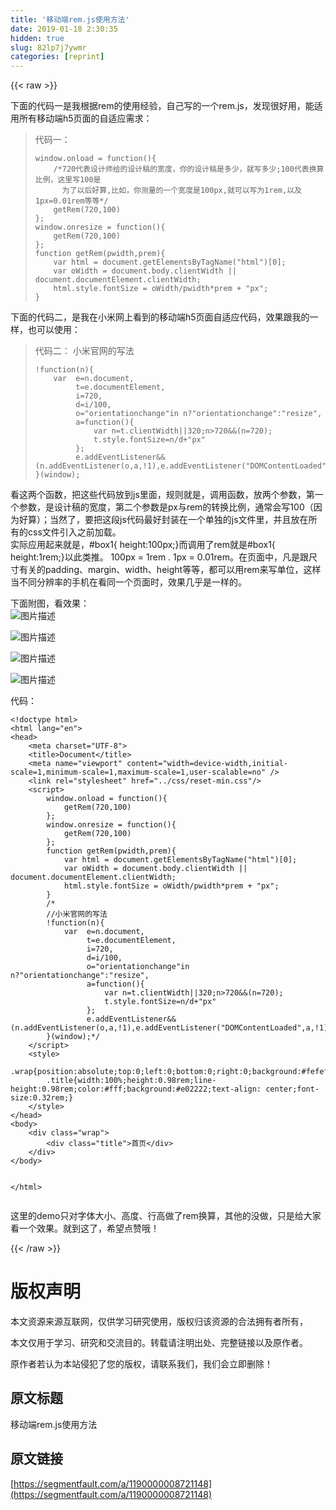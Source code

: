 ```yaml
---
title: '移动端rem.js使用方法' 
date: 2019-01-18 2:30:35
hidden: true
slug: 82lp7j7ywmr
categories: [reprint]
---
```


{{< raw >}}

                    
<p>下面的代码一是我根据rem的使用经验，自己写的一个rem.js，发现很好用，能适用所有移动端h5页面的自适应需求：</p>
<blockquote>
<p>代码一：</p>
<div class="widget-codetool" style="display:none;">
      <div class="widget-codetool--inner">
      <span class="selectCode code-tool" data-toggle="tooltip" data-placement="top" title="" data-original-title="全选"></span>
      <span type="button" class="copyCode code-tool" data-toggle="tooltip" data-placement="top" data-clipboard-text="window.onload = function(){
    /*720代表设计师给的设计稿的宽度，你的设计稿是多少，就写多少;100代表换算比例，这里写100是
      为了以后好算,比如，你测量的一个宽度是100px,就可以写为1rem,以及1px=0.01rem等等*/
    getRem(720,100)
};
window.onresize = function(){
    getRem(720,100)
};
function getRem(pwidth,prem){
    var html = document.getElementsByTagName(&quot;html&quot;)[0];
    var oWidth = document.body.clientWidth || document.documentElement.clientWidth;
    html.style.fontSize = oWidth/pwidth*prem + &quot;px&quot;;
}" title="" data-original-title="复制"></span>
      <span type="button" class="saveToNote code-tool" data-toggle="tooltip" data-placement="top" title="" data-original-title="放进笔记"></span>
      </div>
      </div><pre class="hljs javascript"><code><span class="hljs-built_in">window</span>.onload = <span class="hljs-function"><span class="hljs-keyword">function</span>(<span class="hljs-params"></span>)</span>{
    <span class="hljs-comment">/*720代表设计师给的设计稿的宽度，你的设计稿是多少，就写多少;100代表换算比例，这里写100是
      为了以后好算,比如，你测量的一个宽度是100px,就可以写为1rem,以及1px=0.01rem等等*/</span>
    getRem(<span class="hljs-number">720</span>,<span class="hljs-number">100</span>)
};
<span class="hljs-built_in">window</span>.onresize = <span class="hljs-function"><span class="hljs-keyword">function</span>(<span class="hljs-params"></span>)</span>{
    getRem(<span class="hljs-number">720</span>,<span class="hljs-number">100</span>)
};
<span class="hljs-function"><span class="hljs-keyword">function</span> <span class="hljs-title">getRem</span>(<span class="hljs-params">pwidth,prem</span>)</span>{
    <span class="hljs-keyword">var</span> html = <span class="hljs-built_in">document</span>.getElementsByTagName(<span class="hljs-string">"html"</span>)[<span class="hljs-number">0</span>];
    <span class="hljs-keyword">var</span> oWidth = <span class="hljs-built_in">document</span>.body.clientWidth || <span class="hljs-built_in">document</span>.documentElement.clientWidth;
    html.style.fontSize = oWidth/pwidth*prem + <span class="hljs-string">"px"</span>;
}</code></pre>
</blockquote>
<p>下面的代码二，是我在小米网上看到的移动端h5页面自适应代码，效果跟我的一样，也可以使用：</p>
<blockquote>
<p>代码二： 小米官网的写法</p>
<div class="widget-codetool" style="display:none;">
      <div class="widget-codetool--inner">
      <span class="selectCode code-tool" data-toggle="tooltip" data-placement="top" title="" data-original-title="全选"></span>
      <span type="button" class="copyCode code-tool" data-toggle="tooltip" data-placement="top" data-clipboard-text="!function(n){
    var  e=n.document,
         t=e.documentElement,
         i=720,
         d=i/100,
         o=&quot;orientationchange&quot;in n?&quot;orientationchange&quot;:&quot;resize&quot;,
         a=function(){
             var n=t.clientWidth||320;n>720&amp;&amp;(n=720);
             t.style.fontSize=n/d+&quot;px&quot;
         };
         e.addEventListener&amp;&amp;(n.addEventListener(o,a,!1),e.addEventListener(&quot;DOMContentLoaded&quot;,a,!1))
}(window);" title="" data-original-title="复制"></span>
      <span type="button" class="saveToNote code-tool" data-toggle="tooltip" data-placement="top" title="" data-original-title="放进笔记"></span>
      </div>
      </div><pre class="hljs javascript"><code>!<span class="hljs-function"><span class="hljs-keyword">function</span>(<span class="hljs-params">n</span>)</span>{
    <span class="hljs-keyword">var</span>  e=n.document,
         t=e.documentElement,
         i=<span class="hljs-number">720</span>,
         d=i/<span class="hljs-number">100</span>,
         o=<span class="hljs-string">"orientationchange"</span><span class="hljs-keyword">in</span> n?<span class="hljs-string">"orientationchange"</span>:<span class="hljs-string">"resize"</span>,
         a=<span class="hljs-function"><span class="hljs-keyword">function</span>(<span class="hljs-params"></span>)</span>{
             <span class="hljs-keyword">var</span> n=t.clientWidth||<span class="hljs-number">320</span>;n&gt;<span class="hljs-number">720</span>&amp;&amp;(n=<span class="hljs-number">720</span>);
             t.style.fontSize=n/d+<span class="hljs-string">"px"</span>
         };
         e.addEventListener&amp;&amp;(n.addEventListener(o,a,!<span class="hljs-number">1</span>),e.addEventListener(<span class="hljs-string">"DOMContentLoaded"</span>,a,!<span class="hljs-number">1</span>))
}(<span class="hljs-built_in">window</span>);</code></pre>
</blockquote>
<p>看这两个函数，把这些代码放到js里面，规则就是，调用函数，放两个参数，第一个参数，是设计稿的宽度，第二个参数是px与rem的转换比例，通常会写100（因为好算）；当然了，要把这段js代码最好封装在一个单独的js文件里，并且放在所有的css文件引入之前加载。<br>实际应用起来就是，#box1{ height:100px;}而调用了rem就是#box1{ height:1rem;}以此类推。 100px = 1rem . 1px = 0.01rem。在页面中，凡是跟尺寸有关的padding、margin、width、height等等，都可以用rem来写单位，这样当不同分辨率的手机在看同一个页面时，效果几乎是一样的。</p>
<p>下面附图，看效果：<br><span class="img-wrap"><img data-src="/img/bVKKUE?w=758&amp;h=642" src="https://static.alili.tech/img/bVKKUE?w=758&amp;h=642" alt="图片描述" title="图片描述" style="cursor: pointer; display: inline;"></span></p>
<p><span class="img-wrap"><img data-src="/img/bVKKUW?w=770&amp;h=752" src="https://static.alili.tech/img/bVKKUW?w=770&amp;h=752" alt="图片描述" title="图片描述" style="cursor: pointer; display: inline;"></span></p>
<p><span class="img-wrap"><img data-src="/img/bVKKU3?w=774&amp;h=813" src="https://static.alili.tech/img/bVKKU3?w=774&amp;h=813" alt="图片描述" title="图片描述" style="cursor: pointer; display: inline;"></span></p>
<p><span class="img-wrap"><img data-src="/img/bVKKU9?w=732&amp;h=717" src="https://static.alili.tech/img/bVKKU9?w=732&amp;h=717" alt="图片描述" title="图片描述" style="cursor: pointer; display: inline;"></span></p>
<p>代码：</p>
<div class="widget-codetool" style="display:none;">
      <div class="widget-codetool--inner">
      <span class="selectCode code-tool" data-toggle="tooltip" data-placement="top" title="" data-original-title="全选"></span>
      <span type="button" class="copyCode code-tool" data-toggle="tooltip" data-placement="top" data-clipboard-text="<!doctype html>
<html lang=&quot;en&quot;>
<head>
    <meta charset=&quot;UTF-8&quot;>
    <title>Document</title>
    <meta name=&quot;viewport&quot; content=&quot;width=device-width,initial-scale=1,minimum-scale=1,maximum-scale=1,user-scalable=no&quot; />
    <link rel=&quot;stylesheet&quot; href=&quot;../css/reset-min.css&quot;/>
    <script>
        window.onload = function(){
            getRem(720,100)
        };
        window.onresize = function(){
            getRem(720,100)
        };
        function getRem(pwidth,prem){
            var html = document.getElementsByTagName(&quot;html&quot;)[0];
            var oWidth = document.body.clientWidth || document.documentElement.clientWidth;
            html.style.fontSize = oWidth/pwidth*prem + &quot;px&quot;;
        }
        /*
        //小米官网的写法
        !function(n){
            var  e=n.document,
                 t=e.documentElement,
                 i=720,
                 d=i/100,
                 o=&quot;orientationchange&quot;in n?&quot;orientationchange&quot;:&quot;resize&quot;,
                 a=function(){
                     var n=t.clientWidth||320;n>720&amp;&amp;(n=720);
                     t.style.fontSize=n/d+&quot;px&quot;
                 };
                 e.addEventListener&amp;&amp;(n.addEventListener(o,a,!1),e.addEventListener(&quot;DOMContentLoaded&quot;,a,!1))
        }(window);*/
    </script>
    <style>
        .wrap{position:absolute;top:0;left:0;bottom:0;right:0;background:#fefefe;}
        .title{width:100%;height:0.98rem;line-height:0.98rem;color:#fff;background:#e02222;text-align: center;font-size:0.32rem;}
    </style>
</head>
<body>
    <div class=&quot;wrap&quot;>
        <div class=&quot;title&quot;>首页</div>
    </div>
</body>

</html>
" title="" data-original-title="复制"></span>
      <span type="button" class="saveToNote code-tool" data-toggle="tooltip" data-placement="top" title="" data-original-title="放进笔记"></span>
      </div>
      </div><pre class="hljs xml"><code><span class="hljs-meta">&lt;!doctype html&gt;</span>
<span class="hljs-tag">&lt;<span class="hljs-name">html</span> <span class="hljs-attr">lang</span>=<span class="hljs-string">"en"</span>&gt;</span>
<span class="hljs-tag">&lt;<span class="hljs-name">head</span>&gt;</span>
    <span class="hljs-tag">&lt;<span class="hljs-name">meta</span> <span class="hljs-attr">charset</span>=<span class="hljs-string">"UTF-8"</span>&gt;</span>
    <span class="hljs-tag">&lt;<span class="hljs-name">title</span>&gt;</span>Document<span class="hljs-tag">&lt;/<span class="hljs-name">title</span>&gt;</span>
    <span class="hljs-tag">&lt;<span class="hljs-name">meta</span> <span class="hljs-attr">name</span>=<span class="hljs-string">"viewport"</span> <span class="hljs-attr">content</span>=<span class="hljs-string">"width=device-width,initial-scale=1,minimum-scale=1,maximum-scale=1,user-scalable=no"</span> /&gt;</span>
    <span class="hljs-tag">&lt;<span class="hljs-name">link</span> <span class="hljs-attr">rel</span>=<span class="hljs-string">"stylesheet"</span> <span class="hljs-attr">href</span>=<span class="hljs-string">"../css/reset-min.css"</span>/&gt;</span>
    <span class="hljs-tag">&lt;<span class="hljs-name">script</span>&gt;</span><span class="javascript">
        <span class="hljs-built_in">window</span>.onload = <span class="hljs-function"><span class="hljs-keyword">function</span>(<span class="hljs-params"></span>)</span>{
            getRem(<span class="hljs-number">720</span>,<span class="hljs-number">100</span>)
        };
        <span class="hljs-built_in">window</span>.onresize = <span class="hljs-function"><span class="hljs-keyword">function</span>(<span class="hljs-params"></span>)</span>{
            getRem(<span class="hljs-number">720</span>,<span class="hljs-number">100</span>)
        };
        <span class="hljs-function"><span class="hljs-keyword">function</span> <span class="hljs-title">getRem</span>(<span class="hljs-params">pwidth,prem</span>)</span>{
            <span class="hljs-keyword">var</span> html = <span class="hljs-built_in">document</span>.getElementsByTagName(<span class="hljs-string">"html"</span>)[<span class="hljs-number">0</span>];
            <span class="hljs-keyword">var</span> oWidth = <span class="hljs-built_in">document</span>.body.clientWidth || <span class="hljs-built_in">document</span>.documentElement.clientWidth;
            html.style.fontSize = oWidth/pwidth*prem + <span class="hljs-string">"px"</span>;
        }
        <span class="hljs-comment">/*
        //小米官网的写法
        !function(n){
            var  e=n.document,
                 t=e.documentElement,
                 i=720,
                 d=i/100,
                 o="orientationchange"in n?"orientationchange":"resize",
                 a=function(){
                     var n=t.clientWidth||320;n&gt;720&amp;&amp;(n=720);
                     t.style.fontSize=n/d+"px"
                 };
                 e.addEventListener&amp;&amp;(n.addEventListener(o,a,!1),e.addEventListener("DOMContentLoaded",a,!1))
        }(window);*/</span>
    </span><span class="hljs-tag">&lt;/<span class="hljs-name">script</span>&gt;</span>
    <span class="hljs-tag">&lt;<span class="hljs-name">style</span>&gt;</span><span class="css">
        <span class="hljs-selector-class">.wrap</span>{<span class="hljs-attribute">position</span>:absolute;<span class="hljs-attribute">top</span>:<span class="hljs-number">0</span>;<span class="hljs-attribute">left</span>:<span class="hljs-number">0</span>;<span class="hljs-attribute">bottom</span>:<span class="hljs-number">0</span>;<span class="hljs-attribute">right</span>:<span class="hljs-number">0</span>;<span class="hljs-attribute">background</span>:<span class="hljs-number">#fefefe</span>;}
        <span class="hljs-selector-class">.title</span>{<span class="hljs-attribute">width</span>:<span class="hljs-number">100%</span>;<span class="hljs-attribute">height</span>:<span class="hljs-number">0.98rem</span>;<span class="hljs-attribute">line-height</span>:<span class="hljs-number">0.98rem</span>;<span class="hljs-attribute">color</span>:<span class="hljs-number">#fff</span>;<span class="hljs-attribute">background</span>:<span class="hljs-number">#e02222</span>;<span class="hljs-attribute">text-align</span>: center;<span class="hljs-attribute">font-size</span>:<span class="hljs-number">0.32rem</span>;}
    </span><span class="hljs-tag">&lt;/<span class="hljs-name">style</span>&gt;</span>
<span class="hljs-tag">&lt;/<span class="hljs-name">head</span>&gt;</span>
<span class="hljs-tag">&lt;<span class="hljs-name">body</span>&gt;</span>
    <span class="hljs-tag">&lt;<span class="hljs-name">div</span> <span class="hljs-attr">class</span>=<span class="hljs-string">"wrap"</span>&gt;</span>
        <span class="hljs-tag">&lt;<span class="hljs-name">div</span> <span class="hljs-attr">class</span>=<span class="hljs-string">"title"</span>&gt;</span>首页<span class="hljs-tag">&lt;/<span class="hljs-name">div</span>&gt;</span>
    <span class="hljs-tag">&lt;/<span class="hljs-name">div</span>&gt;</span>
<span class="hljs-tag">&lt;/<span class="hljs-name">body</span>&gt;</span>

<span class="hljs-tag">&lt;/<span class="hljs-name">html</span>&gt;</span>
</code></pre>
<p>这里的demo只对字体大小、高度、行高做了rem换算，其他的没做，只是给大家看一个效果。就到这了，希望点赞哦！</p>

                
{{< /raw >}}

# 版权声明
本文资源来源互联网，仅供学习研究使用，版权归该资源的合法拥有者所有，

本文仅用于学习、研究和交流目的。转载请注明出处、完整链接以及原作者。

原作者若认为本站侵犯了您的版权，请联系我们，我们会立即删除！

## 原文标题
移动端rem.js使用方法

## 原文链接
[https://segmentfault.com/a/1190000008721148](https://segmentfault.com/a/1190000008721148)

